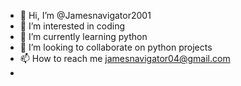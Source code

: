 - 👋 Hi, I’m @Jamesnavigator2001
- 👀 I’m interested in coding
- 🌱 I’m currently learning python 
- 💞️ I’m looking to collaborate on python projects 
- 📫 How to reach me jamesnavigator04@gmail.com
- 

<!---
Jamesnavigator2001/Jamesnavigator2001 is a ✨ special ✨ repository because its `README.md` (this file) appears on your GitHub profile.
You can click the Preview link to take a look at your changes.
--->
